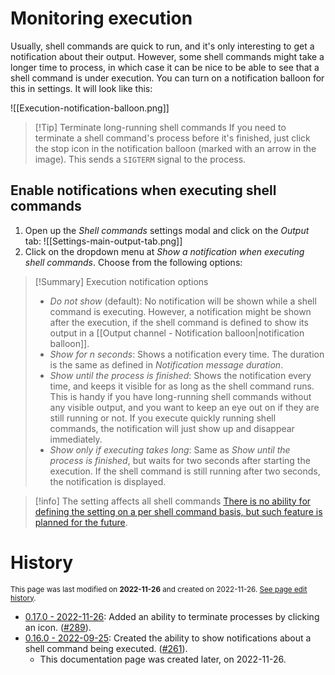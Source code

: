 # Monitoring execution

Usually, shell commands are quick to run, and it's only interesting to get a notification about their output. However, some shell commands might take a longer time to process, in which case it can be nice to be able to see that a shell command is under execution. You can turn on a notification balloon for this in settings. It will look like this:

![[Execution-notification-balloon.png]]

> [!Tip] Terminate long-running shell commands
> If you need to terminate a shell command's process before it's finished, just click the stop icon in the notification balloon (marked with an arrow in the image). This sends a `SIGTERM` signal to the process.


## Enable notifications when executing shell commands

1. Open up the _Shell commands_ settings modal and click on the _Output_ tab:
![[Settings-main-output-tab.png]]
2. Click on the dropdown menu at _Show a notification when executing shell commands_. Choose from the following options:
> [!Summary] Execution notification options
> - _Do not show_ (default): No notification will be shown while a shell command is executing. However, a notification might be shown after the execution, if the shell command is defined to show its output in a [[Output channel - Notification balloon|notification balloon]].
> - _Show for n seconds_: Shows a notification every time. The duration is the same as defined in _Notification message duration_.
> - _Show until the process is finished_: Shows the notification every time, and keeps it visible for as long as the shell command runs. This is handy if you have long-running shell commands without any visible output, and you want to keep an eye out on if they are still running or not. If you execute quickly running shell commands, the notification will just show up and disappear immediately.
> - _Show only if executing takes long_: Same as _Show until the process is finished_, but waits for two seconds after starting the execution. If the shell command is still running after two seconds, the notification is displayed.

> [!info] The setting affects all shell commands
> [There is no ability for defining the setting on a per shell command basis, but such feature is planned for the future](https://github.com/Taitava/obsidian-shellcommands/discussions/260#discussioncomment-3926382).


# History
<small>This page was last modified on <strong>2022-11-26</strong> and created on 2022-11-26. <a href="https://github.com/Taitava/obsidian-shellcommands-documentation/commits/main/./Basic%20usage/Monitoring%20execution.md">See page edit history</a>.</small>
- [0.17.0 - 2022-11-26](https://github.com/Taitava/obsidian-shellcommands/blob/main/CHANGELOG.md#0170---2022-11-26): Added an ability to terminate processes by clicking an icon. ([#289](https://github.com/Taitava/obsidian-shellcommands/issues/289)).
- [0.16.0 - 2022-09-25](https://github.com/Taitava/obsidian-shellcommands/blob/main/CHANGELOG.md#0160---2022-09-25): Created the ability to show notifications about a shell command being executed. ([#261](https://github.com/Taitava/obsidian-shellcommands/issues/261)).
	- This documentation page was created later, on 2022-11-26.